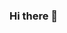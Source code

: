 ### Hi there 👋

<!--
**lzh-zone/lzh-zone** is a ✨ _special_ ✨ repository because its `README.md` (this file) appears on your GitHub profile.


Here are some ideas to get you started:
![Github Stats](https://github-readme-stats.vercel.app/api?username=lzh-zone&show_icons=true&theme=dark&count_private=true)


![Most Used Languages](https://github-readme-stats.vercel.app/api/top-langs/?username=lzh-zone&theme=dark&layout=compact)

